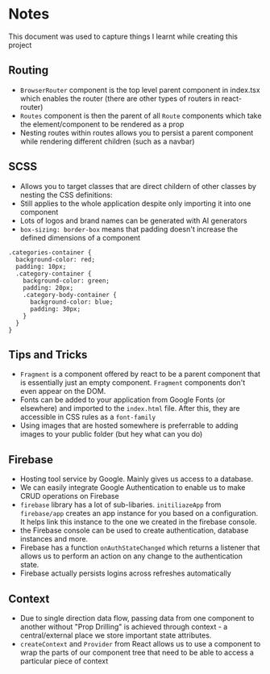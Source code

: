 # Notes

This document was used to capture things I learnt while creating this project

## Routing

- `BrowserRouter` component is the top level parent component in index.tsx which enables the router (there are other types of routers in react-router)
- `Routes` component is then the parent of all `Route` components which take the element/component to be rendered as a prop
- Nesting routes within routes allows you to persist a parent component while rendering different children (such as a navbar)

## SCSS

- Allows you to target classes that are direct childern of other classes by nesting the CSS definitions:
- Still applies to the whole application despite only importing it into one component
- Lots of logos and brand names can be generated with AI generators
- `box-sizing: border-box` means that padding doesn't increase the defined dimensions of a component

```
.categories-container {
  background-color: red;
  padding: 10px;
  .category-container {
    background-color: green;
    padding: 20px;
    .category-body-container {
      background-color: blue;
      padding: 30px;
    }
  }
}
```

## Tips and Tricks

- `Fragment` is a component offered by react to be a parent component that is essentially just an empty component. `Fragment` components don't even appear on the DOM.
- Fonts can be added to your application from Google Fonts (or elsewhere) and imported to the `index.html` file. After this, they are accessible in CSS rules as a `font-family`
- Using images that are hosted somewhere is preferrable to adding images to your public folder (but hey what can you do)

## Firebase

- Hosting tool service by Google. Mainly gives us access to a database.
- We can easily integrate Google Authentication to enable us to make CRUD operations on Firebase
- `firebase` library has a lot of sub-libaries. `initiliazeApp` from `firebase/app` creates an app instance for you based on a configuration. It helps link this instance to the one we created in the firebase console.
- the Firebase console can be used to create authentication, database instances and more.
- Firebase has a function `onAuthStateChanged` which returns a listener that allows us to perform an action on any change to the authentication state.
- Firebase actually persists logins across refreshes automatically

## Context

- Due to single direction data flow, passing data from one component to another without "Prop Drilling" is achieved through context - a central/external place we store important state attributes.
- `createContext` and `Provider` from React allows us to use a component to wrap the parts of our component tree that need to be able to access a particular piece of context
